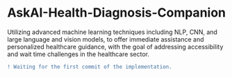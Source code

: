 # AskAI-Health-Diagnosis-Companion
Utilizing advanced machine learning techniques including NLP, CNN, and large language and vision models, to offer immediate assistance and personalized healthcare guidance, with the goal of addressing accessibility and wait time challenges in the healthcare sector.

```diff
! Waiting for the first commit of the implementation.
```
